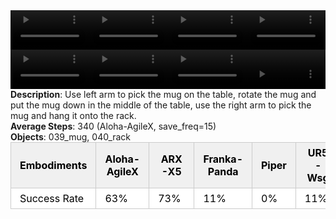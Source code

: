 <!DOCTYPE html>
<html lang="en">
<body>
    <div style="display: flex;">
        <video src="./task_video_clean/hanging_mug/aloha-agilex_head.mp4" controls loop muted autoplay style="width: 25%;"></video>
        <video src="./task_video_clean/hanging_mug/franka-panda_head.mp4" controls loop muted autoplay style="width: 25%;"></video>
        <video src="./task_video_clean/hanging_mug/ARX-X5_head.mp4" controls loop muted autoplay style="width: 25%;"></video>
        <video src="./task_video_clean/hanging_mug/ur5-wsg_head.mp4" controls loop muted autoplay style="width: 25%;"></video>
    </div>
    <div style="display: flex;">
        <video src="./task_video_clean/hanging_mug/aloha-agilex_world.mp4" controls loop muted autoplay style="width: 25%;"></video>
        <video src="./task_video_clean/hanging_mug/franka-panda_world.mp4" controls loop muted autoplay style="width: 25%;"></video>
        <video src="./task_video_clean/hanging_mug/ARX-X5_world.mp4" controls loop muted autoplay style="width: 25%;"></video>
        <video src="./task_video_clean/hanging_mug/ur5-wsg_world.mp4" controls loop muted autoplay style="width: 25%;"></video>
    </div>
    <b>Description</b>: Use left arm to pick the mug on the table, rotate the mug and put the mug down in the middle of the table, use the right arm to pick the mug and hang it onto the rack.<br>
    <b>Average Steps</b>: 340 (Aloha-AgileX, save_freq=15)<br>
    <b>Objects</b>: 039_mug, 040_rack<br>
    <table style="margin:0 auto;border-collapse:collapse;width:auto;min-width:180px;background-color:white;">
        <thead>
            <tr style="background:#f0f0f0;">
                <th style="border:1px solid #ccc;padding:6px 14px;color:black;">Embodiments</th>
                <th style="border:1px solid #ccc;padding:6px 14px;color:black;">Aloha-AgileX</th>
                <th style="border:1px solid #ccc;padding:6px 14px;color:black;">ARX-X5</th>
                <th style="border:1px solid #ccc;padding:6px 14px;color:black;">Franka-Panda</th>
                <th style="border:1px solid #ccc;padding:6px 14px;color:black;">Piper</th>
                <th style="border:1px solid #ccc;padding:6px 14px;color:black;">UR5-Wsg</th>
            </tr>
        </thead>
        <tbody>
            <tr style="background:white;">
                <td style="border:1px solid #ccc;padding:6px 14px;color:black;">Success Rate</td>
                <td style="border:1px solid #ccc;padding:6px 14px;color:black;">63%</td>
                <td style="border:1px solid #ccc;padding:6px 14px;color:black;">73%</td>
                <td style="border:1px solid #ccc;padding:6px 14px;color:black;">11%</td>
                <td style="border:1px solid #ccc;padding:6px 14px;color:black;">0%</td>
                <td style="border:1px solid #ccc;padding:6px 14px;color:black;">11%</td>
            </tr>
        </tbody>
    </table>
</body>
</html>
